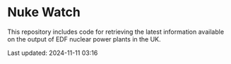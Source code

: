 # Nuke Watch

This repository includes code for retrieving the latest information available on the output of EDF nuclear power plants in the UK.

Last updated: 2024-11-11 03:16